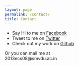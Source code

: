 ```yaml
---
layout: page
permalink: /contact/
title: Contact
---
```

<div id="contact-space">
    <ul>
        <li>Say Hi to me on <a href="http://fb.com/abhiraina07" target="_blank">Facebook</a></li>
        <li>Tweet to me on <a href="http://twitter.com/GetSetAbhi" target="_blank">Twitter</a></li>
        <li>Check out my work on <a href="http://github.com/GetSetAbhi" target="_blank">Github</a></li> 
    </ul>
    <p>Or you can mail me at <br><span id="mail-link">2013ecs08@smvdu.ac.in</span></p>
</div>
